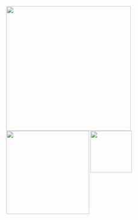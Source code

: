 <img align="left" width="330"  src="https://media.giphy.com/media/LOhyMRGvJ7A2l6dGQM/giphy.gif">
<img align="left" width="220" src="https://media.giphy.com/media/LOhyMRGvJ7A2l6dGQM/giphy.gif">
<img align="left" width="110"  src="https://media.giphy.com/media/LOhyMRGvJ7A2l6dGQM/giphy.gif">
